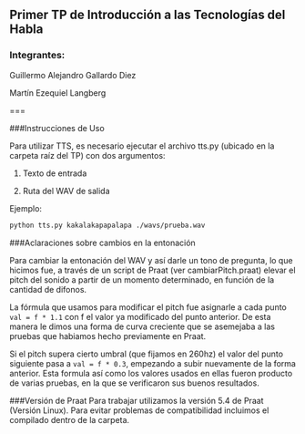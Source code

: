## Primer TP de Introducción a las Tecnologías del Habla

### Integrantes:

Guillermo Alejandro Gallardo Diez 

Martín Ezequiel Langberg


===

###Instrucciones de Uso

Para utilizar TTS, es necesario ejecutar el archivo tts.py  (ubicado en la carpeta raíz del TP) con dos argumentos:

1. Texto de entrada

2. Ruta del WAV de salida

Ejemplo:

```Bash
python tts.py kakalakapapalapa ./wavs/prueba.wav
```

###Aclaraciones sobre cambios en la entonación

Para cambiar la entonación del WAV y así darle un tono de pregunta, lo que hicimos fue, a través de un script de Praat (ver cambiarPitch.praat) elevar el pitch del sonido a partir de un momento determinado, en función de la cantidad de difonos. 

La fórmula que usamos para modificar el pitch fue asignarle a cada punto `val = f * 1.1` con f el valor ya modificado del punto anterior. De esta manera le dimos una forma de curva creciente que se asemejaba a las pruebas que habiamos hecho previamente en Praat.

Si el pitch supera cierto umbral (que fijamos en 260hz) el valor del punto siguiente pasa a `val = f * 0.3`, empezando a subir nuevamente de la forma anterior. Esta formula así como los valores usados en ellas fueron producto de varias pruebas, en la que se verificaron sus buenos resultados.

###Versión de Praat
Para trabajar utilizamos la versión 5.4 de Praat (Versión Linux). Para evitar problemas de compatibilidad incluimos el compilado dentro de la carpeta.

